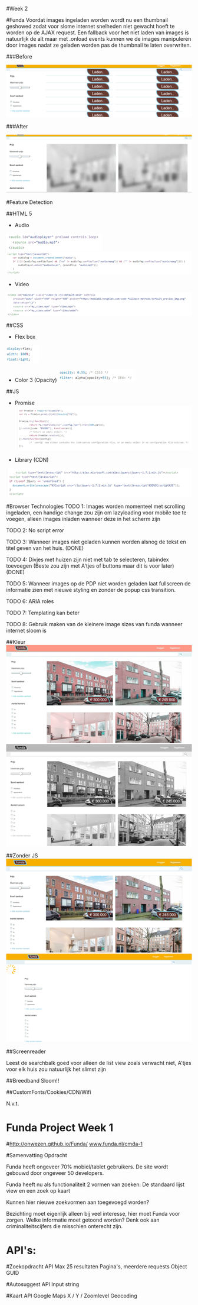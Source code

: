 #Week 2

#Funda
Voordat images ingeladen worden wordt nu een thumbnail geshowed zodat voor slome internet snelheden niet gewacht hoeft te
worden op de AJAX request.
Een fallback voor het niet laden van images is natuurlijk de alt maar met .onload events kunnen we de images manipuleren door images
nadat ze geladen worden pas de thumbnail te laten overwriten.

###Before

![alt tag](screenshots/before.png)

###After

![alt tag](screenshots/after.png)


#Feature Detection



##HTML 5



* Audio

![alt tag](screenshots/audio.png)
![alt tag](screenshots/audio1.png)

* Video


![alt tag](screenshots/video.png)

##CSS



* Flex box

![alt tag](screenshots/flex.png)

* Color 3 (Opacity)
![alt tag](screenshots/color.png)

##JS



* Promise
![alt tag](screenshots/promise.png)

* Library (CDN)

![alt tag](screenshots/cdn.png)


#Browser Technologies
TODO 1: Images worden momenteel met scrolling ingeladen, een handige change zou zijn om lazyloading voor mobile toe te voegen, alleen images inladen wanneer deze in het scherm zijn

TODO 2: No script error

TODO 3: Wanneer images niet geladen kunnen worden alsnog de tekst en titel geven van het huis. (DONE)

TODO 4: Divjes met huizen zijn niet met tab te selecteren, tabindex toevoegen (Beste zou zijn met A'tjes of buttons maar dit is voor later)(DONE)

TODO 5: Wanneer images op de PDP niet worden geladen laat fullscreen de informatie zien met nieuwe styling en zonder de popup css transition.

TODO 6: ARIA roles

TODO 7: Templating kan beter

TODO 8: Gebruik maken van de kleinere image sizes van funda wanneer internet sloom is


##Kleur
![alt tag](color.jpg)
![alt tag](constrast.png)

##Zonder JS
![alt tag](layout.jpg)
![alt tag](geenjs.png)

##Screenreader

Leest de searchbalk goed voor alleen de list view zoals verwacht niet, A'tjes voor elk huis zou natuurlijk het slimst zijn

##Breedband
Sloom!!


##CustomFonts/Cookies/CDN/Wifi 

N.v.t.




# Funda Project Week 1
#http://onwezen.github.io/Funda/
www.funda.nl/cmda-1

#Samenvatting Opdracht

Funda heeft ongeveer 70% mobiel/tablet gebruikers.
De site wordt gebouwd door ongeveer 50 developers.

Funda heeft nu als functionaliteit 2 vormen van zoeken:
De standaard lijst view en een zoek op kaart

Kunnen hier nieuwe zoekvormen aan toegevoegd worden?

Bezichting moet eigenlijk alleen bij veel interesse, hier moet Funda voor zorgen.
Welke informatie moet getoond worden? Denk ook aan criminaliteitscijfers die misschien onterecht zijn.


# API's:

#Zoekopdracht API
Max 25 resultaten
Pagina's, meerdere requests
Object GUID

#Autosuggest API
Input string

#Kaart API
Google Maps
X / Y / Zoomlevel
Geocoding

